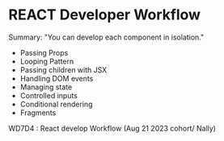 
# REACT Developer Workflow

Summary: "You can develop each component in isolation."

- Passing Props
- Looping Pattern
- Passing children with JSX
- Handling DOM events
- Managing state
- Controlled inputs
- Conditional rendering
- Fragments


WD7D4 : React develop Workflow (Aug 21 2023 cohort/ Nally)
